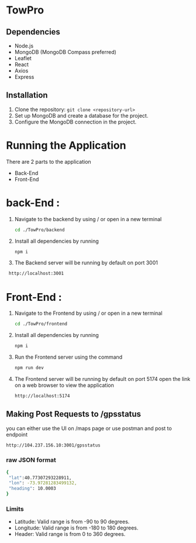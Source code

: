 # TowPro

## Dependencies

- Node.js
- MongoDB (MongoDB Compass preferred)
- Leaflet
- React
- Axios
- Express

## Installation

1. Clone the repository: `git clone <repository-url>`
2. Set up MongoDB and create a database for the project.
3. Configure the MongoDB connection in the project.

# Running the Application

There are 2 parts to the application

- Back-End
- Front-End

# back-End :

1. Navigate to the backend by using / or open in a new terminal

   ```bash
   cd ./TowPro/backend
   ```

2. Install all dependencies by running

   ```bash
   npm i
   ```

3. The Backend server will be running by default on port 3001

```bash
 http://localhost:3001
```

# Front-End :

1. Navigate to the Frontend by using / or open in a new terminal

   ```bash
   cd ./TowPro/frontend
   ```

2. Install all dependencies by running

   ```bash
   npm i
   ```

3. Run the Frontend server using the command

   ```bash
   npm run dev
   ```

4. The Frontend server will be running by default on port 5174
   open the link on a web browser to view the application

   ```bash
   http://localhost:5174
   ```

## Making Post Requests to /gpsstatus

you can either use the UI on /maps page
or use postman and post to endpoint

```bash
http://104.237.156.10:3001/gpsstatus
```

### raw JSON format

```bash
{
 "lat":40.77307293228911,
 "lon": -73.97281283499132,
 "heading": 10.0003
}

```

### Limits

- Latitude: Valid range is from -90 to 90 degrees.
- Longitude: Valid range is from -180 to 180 degrees.
- Header: Valid range is from 0 to 360 degrees.
